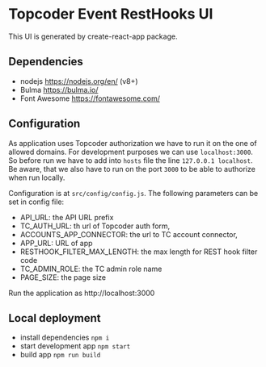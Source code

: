 # Topcoder Event RestHooks UI

This UI is generated by create-react-app package.


## Dependencies
- nodejs https://nodejs.org/en/ (v8+)
- Bulma https://bulma.io/
- Font Awesome https://fontawesome.com/


## Configuration
As application uses Topcoder authorization we have to run it on the one of allowed domains. For development purposes we can use `localhost:3000`. So before run we have to add into `hosts` file the line `127.0.0.1 localhost`. Be aware, that we also have to run on the port `3000` to be able to authorize when run locally.

Configuration is at `src/config/config.js`.
The following parameters can be set in config file:
- API_URL: the API URL prefix
- TC_AUTH_URL: th url of Topcoder auth form,
- ACCOUNTS_APP_CONNECTOR: the url to TC account connector,
- APP_URL: URL of app
- RESTHOOK_FILTER_MAX_LENGTH: the max length for REST hook filter code
- TC_ADMIN_ROLE: the TC admin role name
- PAGE_SIZE: the page size

Run the application as http://localhost:3000

## Local deployment
- install dependencies `npm i`
- start development app `npm start`
- build app `npm run build`


